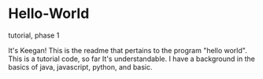 Hello-World
===========

tutorial, phase 1

It's Keegan! This is the readme that pertains to the program "hello world". This is a tutorial code, so far It's understandable. I have a background in the basics of java, javascript, python, and basic. 

